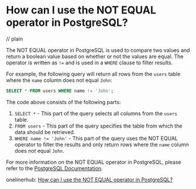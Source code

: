 # How can I use the NOT EQUAL operator in PostgreSQL?
// plain

The NOT EQUAL operator in PostgreSQL is used to compare two values and return a boolean value based on whether or not the values are equal. The operator is written as `!=` and is used in a `WHERE` clause to filter results.

For example, the following query will return all rows from the `users` table where the `name` column does not equal `John`:

```sql
SELECT * FROM users WHERE name != 'John';
```

The code above consists of the following parts:
1. `SELECT *` - This part of the query selects all columns from the `users` table.
2. `FROM users` - This part of the query specifies the table from which the data should be retrieved.
3. `WHERE name != 'John'` - This part of the query uses the NOT EQUAL operator to filter the results and only return rows where the `name` column does not equal `John`.

For more information on the NOT EQUAL operator in PostgreSQL, please refer to the [PostgreSQL Documentation](https://www.postgresql.org/docs/9.2/functions-comparisons.html).

onelinerhub: [How can I use the NOT EQUAL operator in PostgreSQL?](https://onelinerhub.com/postgresql/how-can-i-use-the-not-equal-operator-in-postgresql)